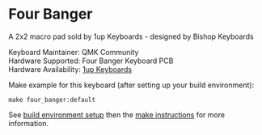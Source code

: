 Four Banger
===

A 2x2 macro pad sold by 1up Keyboards - designed by Bishop Keyboards

Keyboard Maintainer: QMK Community  
Hardware Supported: Four Banger Keyboard PCB  
Hardware Availability: [1up Keyboards](https://1upkeyboards.com/)

Make example for this keyboard (after setting up your build environment):

    make four_banger:default

See [build environment setup](https://docs.qmk.fm/build_environment_setup.html) then the [make instructions](https://docs.qmk.fm/make_instructions.html) for more information.